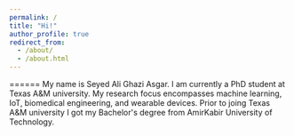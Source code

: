 ```yaml
---
permalink: /
title: "Hi!"
author_profile: true
redirect_from: 
  - /about/
  - /about.html
---
```




======
My name is Seyed Ali Ghazi Asgar. I am currently a PhD student at Texas A&M university. My research focus encompasses machine learning, IoT, biomedical engineering, and wearable devices. Prior to joing Texas A&M university I got my Bachelor's degree from AmirKabir University of Technology. 
